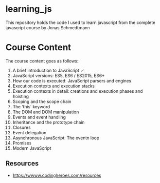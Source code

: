 # learning_js
This repository holds the code I used to learn javascript from the complete javascript course by Jonas Schmedtmann

# Course Content
The course content goes as follows:
1. A brief introduction to JavaScript   ✓
2. JavaScript versions: ES5, ES6 / ES2015, ES6+
3. How our code is executed: JavaScript parsers and engines
4. Execution contexts and execution stacks
5. Execution contexts in detail: creations and execution phases and hoisting
6. Scoping and the scope chain
7. The 'this' keyword
8. The DOM and DOM manipulation
9. Events and event handling
10. Inheritance and the prototype chain
11. Closures
12. Event delegation
13. Asynchronous JavaScript: The eventn loop
14. Promises
15. Modern JavaScript

## Resources
- https://wwww.codingheroes.com/resources
